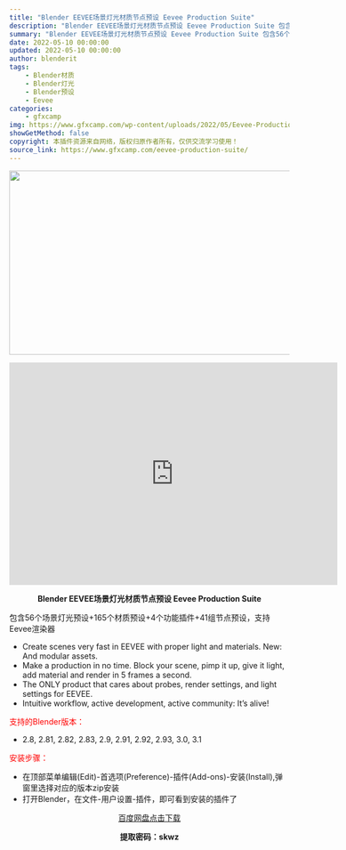 ```yaml
---
title: "Blender EEVEE场景灯光材质节点预设 Eevee Production Suite"
description: "Blender EEVEE场景灯光材质节点预设 Eevee Production Suite 包含56个场景灯光预设+165个材质预设+4个功能插件+41组节点预设，支持Eevee渲染器 Create..."
summary: "Blender EEVEE场景灯光材质节点预设 Eevee Production Suite 包含56个场景灯光预设+165个材质预设+4个功能插件+41组节点预设，支持Eevee渲染器 Create..."
date: 2022-05-10 00:00:00
updated: 2022-05-10 00:00:00
author: blenderit
tags: 
    - Blender材质
    - Blender灯光
    - Blender预设
    - Eevee
categories:
    - gfxcamp
img: https://www.gfxcamp.com/wp-content/uploads/2022/05/Eevee-Production-Suite.jpg
showGetMethod: false
copyright: 本插件资源来自网络，版权归原作者所有，仅供交流学习使用！
source_link: https://www.gfxcamp.com/eevee-production-suite/
---
```

<div><p><img decoding="async" class="aligncenter size-full wp-image-103654" src="https://www.gfxcamp.com/wp-content/uploads/2022/05/Eevee-Production-Suite.jpg" data-src="https://www.gfxcamp.com/wp-content/uploads/2022/05/Eevee-Production-Suite.jpg" alt="" width="590" height="331" data-srcset="https://www.gfxcamp.com/wp-content/uploads/2022/05/Eevee-Production-Suite.jpg 590w, https://www.gfxcamp.com/wp-content/uploads/2022/05/Eevee-Production-Suite-150x84.jpg 150w" data-sizes="(max-width: 590px) 100vw, 590px"></p><p style="text-align: center;"><iframe loading="lazy" src="https://player.youku.com/embed/XNTg2OTIxNTMwOA==" width="590" height="400" frameborder="0" allowfullscreen="allowfullscreen" data-mce-fragment="1"></iframe></p><p style="text-align: center;"><strong>Blender EEVEE场景灯光材质节点预设 Eevee Production Suite</strong></p><p>包含56个场景灯光预设+165个材质预设+4个功能插件+41组节点预设，支持Eevee渲染器</p><ul>
<li>Create scenes very fast in EEVEE with proper light and materials. New: And modular assets.</li>
<li>Make a production in no time. Block your scene, pimp it up, give it light, add material and render in 5 frames a second.</li>
<li>The ONLY product that cares about probes, render settings, and light settings for EEVEE.</li>
<li>Intuitive workflow, active development, active community: It’s alive!</li>
</ul><p style="text-align: left;"><span style="color: #ff0000;">支持的Blender版本：</span></p><ul>
<li style="text-align: left;">2.8, 2.81, 2.82, 2.83, 2.9, 2.91, 2.92, 2.93, 3.0, 3.1</li>
</ul><p style="text-align: left;"><span style="color: #ff0000;">安装步骤：</span></p><ul>
<li>在顶部菜单编辑(Edit)-首选项(Preference)-插件(Add-ons)-安装(Install),弹窗里选择对应的版本zip安装</li>
<li>打开Blender，在文件-用户设置-插件，即可看到安装的插件了</li>
</ul><p style="text-align: center;"><a class="maxbutton-3 maxbutton maxbutton-baidu" target="_blank" rel="noopener" href="https://pan.baidu.com/s/12e_zQGHqMVUbMvJ1zASXlQ?pwd=skwz"><span class="mb-text">百度网盘点击下载</span></a></p><p style="text-align: center;"><strong>提取密码：skwz</strong></p></div>